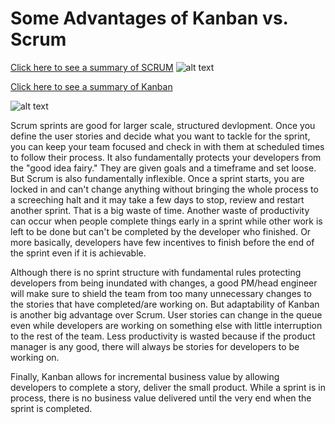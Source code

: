 # Some Advantages of Kanban vs. Scrum


[Click here to see a summary of SCRUM](http://en.wikipedia.org/wiki/Scrum_%28software_development%29 "SCRUM (software development) Wiki")
![alt text](http://blogs.independent.co.uk/wp-content/uploads/2011/09/scrum1.jpg "A Scrum")




[Click here to see a summary of Kanban
](http://en.wikipedia.org/wiki/Kanban_%28development%29 "Kanban (software development) Wiki")

![alt text](http://upload.wikimedia.org/wikipedia/commons/d/d3/Simple-kanban-board-.jpg "Kanban Board")


Scrum sprints are good for larger scale, structured devlopment. Once you define the user stories and decide what you want to tackle for the sprint, you can keep your team focused and check in with them at scheduled times to follow their process. It also fundamentally protects your developers from the "good idea fairy." They are given goals and a timeframe and set loose. 
But Scrum is also fundamentally inflexible. Once a sprint starts, you are locked in and can't change anything without bringing the whole process to a screeching halt and it may take a few days to stop, review and restart another sprint. That is a big waste of time. Another waste of productivity can occur when people complete things early in a sprint while other work is left to be done but can't be completed by the developer who finished. Or more basically, developers have few incentives to finish before the end of the sprint even if it is achievable.

Although there is no sprint structure with fundamental rules protecting developers from being inundated with changes, a good PM/head engineer will make sure to shield the team from too many unnecessary changes to the stories that have completed/are working on. But adaptability of Kanban is another big advantage over Scrum. User stories can change in the queue even while developers are working on something else with little interruption to the rest of the team. Less productivity is wasted because if the product manager is any good, there will always be stories for developers to be working on. 

Finally, Kanban allows for incremental business value by allowing developers to complete a story, deliver the small product. While a sprint is in process, there is no business value delivered until the very end when the sprint is completed. 
